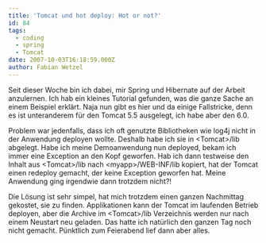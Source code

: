 ```yaml
---
title: 'Tomcat und hot deploy: Hot or not?'
id: 84
tags:
  - coding
  - spring
  - Tomcat
date: 2007-10-03T16:18:59.000Z
author: Fabian Wetzel
---
```


Seit dieser Woche bin ich dabei, mir Spring und Hibernate auf der Arbeit anzulernen. Ich hab ein kleines Tutorial gefunden, was die ganze Sache an einem Beispiel erkl&#xE4;rt. Naja nun gibt es hier und da einige Fallstricke, denn es ist unteranderem f&#xFC;r den Tomcat 5.5 ausgelegt, ich habe aber den 6.0.

Problem war jedenfalls, dass ich oft genutzte Bibliotheken wie log4j nicht in der Anwendung deployen wollte. Deshalb habe ich sie in &lt;Tomcat&gt;/lib abgelegt. Habe ich meine Demoanwendung nun deployed, bekam ich immer eine Exception an den Kopf geworfen. Hab ich dann testweise den Inhalt aus &lt;Tomcat&gt;/lib nach &lt;myapp&gt;/WEB-INF/lib kopiert, hat der Tomcat einen redeploy gemacht, der keine Exception geworfen hat. Meine Anwendung ging irgendwie dann trotzdem nicht?!

Die L&#xF6;sung ist sehr simpel, hat mich trotzdem einen ganzen Nachmittag gekostet, sie zu finden. Applikationen kann der Tomcat im laufenden Betrieb deployen, aber die Archive im &lt;Tomcat&gt;/lib Verzeichnis werden nur nach einem Neustart neu geladen. Das hatte ich nat&#xFC;rlich den ganzen Tag noch nicht gemacht. P&#xFC;nktlich zum Feierabend lief dann aber alles.

